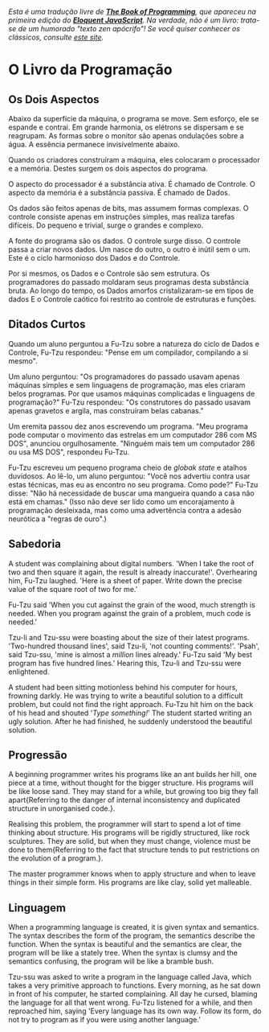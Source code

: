 <i>Esta é uma tradução livre de <b><a href="http://eloquentjavascript.net/1st_edition/chapter6.html">The Book of Programming</a></b>, que apareceu na primeira edição do <b><a href="http://eloquentjavascript.net">Eloquent JavaScript</a></b>. Na verdade, não é um livro: trata-se de um humorado "texto zen apócrifo"! Se você quiser conhecer os clássicos, consulte <a href="http://www.sacred-texts.com/bud/zen/">este site</a>.</i>
  
# O Livro da Programação

## Os Dois Aspectos

Abaixo da superfície da máquina, o programa se move.
Sem esforço, ele se espande e contrai.
Em grande harmonia, os elétrons se dispersam e se reagrupam.
As formas sobre o monitor são apenas ondulações sobre a água.
A essência permanece invisivelmente abaixo.

Quando os criadores construíram a máquina, eles colocaram o processador e a memória.
Destes surgem os dois aspectos do programa.

O aspecto do processador é a substância ativa. É chamado de Controle.
O aspecto da memória é a substância passiva. É chamado de Dados.

Os dados são feitos apenas de bits, mas assumem formas complexas.
O controle consiste apenas em instruções simples, mas realiza tarefas difíceis.
Do pequeno e trivial, surge o grandes e complexo.

A fonte do programa são os dados. O controle surge disso.
O controle passa a criar novos dados.
Um nasce do outro, o outro é inútil sem o um.
Este é o ciclo harmonioso dos Dados e do Controle.

Por si mesmos, os Dados e o Controle são sem estrutura.
Os programadores do passado moldaram seus programas desta substância bruta.
Ao longo do tempo, os Dados amorfos cristalizaram-se em tipos de dados
E o Controle caótico foi restrito ao controle de estruturas e funções.

## Ditados Curtos

Quando um aluno perguntou a Fu-Tzu sobre a natureza do ciclo de Dados e Controle,
Fu-Tzu respondeu: "Pense em um compilador, compilando a si mesmo".

Um aluno perguntou: "Os programadores do passado usavam apenas máquinas simples e sem linguagens de programação, mas eles criaram belos programas. Por que usamos máquinas complicadas e linguagens de programação?"
Fu-Tzu respondeu: "Os construtores do passado usavam apenas gravetos e argila, mas construíram belas cabanas."

Um eremita passou dez anos escrevendo um programa.
"Meu programa pode computar o movimento das estrelas em um computador 286 com MS DOS", anunciou orgulhosamente.
"Ninguém mais tem um computador 286 ou usa MS DOS", respondeu Fu-Tzu.

Fu-Tzu escreveu um pequeno programa cheio de <i>globak state</i> e atalhos duvidosos.
Ao lê-lo, um aluno perguntou: "Você nos advertiu contra usar estas técnicas, mas eu as encontro no seu programa. Como pode?"
Fu-Tzu disse: "Não há necessidade de buscar uma mangueira quando a casa não está em chamas."
(Isso não deve ser lido como um encorajamento à programação desleixada, mas como uma advertência contra a adesão neurótica a "regras de ouro".)

## Sabedoria

A student was complaining about digital numbers. 'When I take the root
of two and then square it again, the result is already inaccurate!'.
Overhearing him, Fu-Tzu laughed. 'Here is a sheet of paper. Write down
the precise value of the square root of two for me.'

Fu-Tzu said 'When you cut against the grain of the wood, much strength
is needed. When you program against the grain of a problem, much code
is needed.'

Tzu-li and Tzu-ssu were boasting about the size of their latest
programs. 'Two-hundred thousand lines', said Tzu-li, 'not counting
comments!'. 'Psah', said Tzu-ssu, 'mine is almost a *million* lines
already.' Fu-Tzu said 'My best program has five hundred lines.'
Hearing this, Tzu-li and Tzu-ssu were enlightened.

A student had been sitting motionless behind his computer for hours,
frowning darkly. He was trying to write a beautiful solution to a
difficult problem, but could not find the right approach. Fu-Tzu hit
him on the back of his head and shouted '*Type something!*' The student
started writing an ugly solution. After he had finished, he suddenly
understood the beautiful solution.

## Progressão

A beginning programmer writes his programs like an ant builds her
hill, one piece at a time, without thought for the bigger structure.
His programs will be like loose sand. They may stand for a while, but
growing too big they fall apart{Referring to the danger of internal
inconsistency and duplicated structure in unorganised code.}.

Realising this problem, the programmer will start to spend a lot of
time thinking about structure. His programs will be rigidly
structured, like rock sculptures. They are solid, but when they must
change, violence must be done to them{Referring to the fact that
structure tends to put restrictions on the evolution of a program.}.

The master programmer knows when to apply structure and when to leave
things in their simple form. His programs are like clay, solid yet
malleable.

## Linguagem

When a programming language is created, it is given syntax and
semantics. The syntax describes the form of the program, the semantics
describe the function. When the syntax is beautiful and the semantics
are clear, the program will be like a stately tree. When the syntax is
clumsy and the semantics confusing, the program will be like a bramble
bush.

Tzu-ssu was asked to write a program in the language called Java,
which takes a very primitive approach to functions. Every morning, as
he sat down in front of his computer, he started complaining. All day
he cursed, blaming the language for all that went wrong. Fu-Tzu
listened for a while, and then reproached him, saying 'Every language
has its own way. Follow its form, do not try to program as if you
were using another language.'
